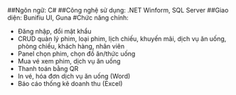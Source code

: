 ##Ngôn ngữ: C#
##Công nghệ sử dụng: .NET Winform, SQL Server
##Giao diện: Bunifiu UI, Guna
#Chức năng chính:
- Đăng nhập, đổi mật khẩu
- CRUD quản lý phim, loại phim, lịch chiếu, khuyến mãi, dịch vụ ăn uống, phòng chiếu, khách hàng, nhân viên
- Panel chọn phim, chọn đồ ăn/thức uống
- Mua vé xem phim, dịch vụ ăn uống
- Thanh toán bằng QR
- In vé, hóa đơn dịch vụ ăn uống (Word)
- Báo cáo thống kê doanh thu (Excel)
